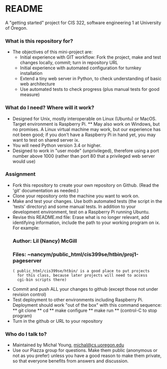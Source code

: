 # README #

A "getting started" project for CIS 322, software engineering 1 at University of Oregon.

### What is this repository for? ###

* The objectives of this mini-project are:
  * Initial experience with GIT workflow:  Fork the project, make and test changes locally, commit;  turn in repository URL
  * Initial experience with automated configuration for turnkey installation
  * Extend a tiny web server in Python, to check understanding of basic web architecture
  * Use automated tests to check progress (plus manual tests for good measure)

### What do I need?  Where will it work? ###

* Designed for Unix, mostly interoperable on Linux (Ubuntu) or MacOS.
  Target environment is Raspberry Pi. 
  ** May also work on Windows, but no promises.  A Linux virtual machine
   may work, but our experience has not been good; if you don't have a 
   Raspberry Pi in hand yet, you may want to test on shared server ix. 
* You will need Python version 3.4 or higher. 
* Designed to work in "user mode" (unprivileged), therefore using a port 
  number above 1000 (rather than port 80 that a privileged web server would use)

### Assignment ###
* Fork this repository to create your own repository on Github.  (Read the 'git' documentation as needed.) 
* Clone your repository onto the machine you want to work on.
* Make and test your changes.  Use both automated tests (the script in
the 'tests' directory) and some manual tests.  In addition to your
development environment, test on a Raspberry Pi running Ubuntu. 
* Revise this README.md file:  Erase what is no longer relevant, 
  add identifying information, include the path to your working 
  program on ix.  For example: 
  ### Author: Lil (Nancy) McGill ###
  ### Files: ~nancym/public_html/cis399se/htbin/proj1-pageserver
      ( public_html/cis399se/htbin/ is a good place to put projects 
        for this class, because later projects will need to access 
        cgi-bin scripts there)
* Commit and push ALL your changes to github (except those not under 
  revision control)
* Test deployment to other environments including Raspberry Pi.  Deployment 
  should work "out of the box" with this command sequence: 
  ** git clone <yourGitRepository> <targetDirectory>
  ** cd <targetDirectory>
  ** make configure
  ** make run 
  ** (control-C to stop program)
* Turn in the github or URL to your repository

### Who do I talk to? ###

* Maintained by Michal Young, michal@cs.uoregon.edu
* Use our Piazza group for questions. Make them public (anonymous or not as you prefer) unless you have a good reason to make them private, so that everyone benefits from answers and discussion. 
